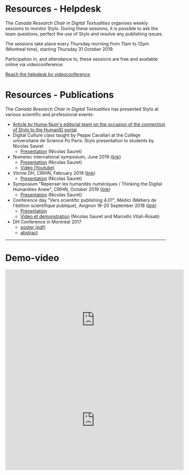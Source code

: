 # Resources - Helpdesk

The *Canada Research Chair in Digital Textualities* organises weekly sessions to monitor Stylo. During these sessions, it is possible to ask the team questions, perfect the use of Stylo and resolve any publishing issues.

The sessions take place every Thursday morning from 11am to 12pm (Montreal time), starting Thursday 31 October 2019.

Participation in, and attendance to, these sessions are free and available online via videoconference: 

<a class="btn btn-info" href="https://meet.jit.si/stylo" role="button">Reach the helpdesk by videoconference</a> 

# Resources - Publications

The *Canada Research Chair in Digital Textualities* has presented Stylo at various scientific and professional events:

- [Article by Huma-Num's editorial team on the occasion of the connection of Stylo to the HumanID portal](https://humanum.hypotheses.org/6311).
- Digital Culture class taught by Peppe Cavallari at the Collège universitaire de Science Po Paris: Stylo presentation to students by Nicolas Sauret
  - [Presentation](http://nicolassauret.net/s_StyloCultNum/) (Nicolas Sauret)
- Numerec international symposium, June 2019 ([link](https://numerev.com/agenda.id-9.html))
  - [Presentation](http://nicolassauret.net/s_StyloNumerev/) (Nicolas Sauret)
  - [Video (Youtube)](https://youtu.be/-WHoTXw6Two?t=20878)
- Vitrine DH, CRIHN, February 2019 ([link](https://crihn.openum.ca/nouvelles/2018/12/01/vitrine-hn-dh-showcase-2019/))
  - [Presentation](http://nicolassauret.net/s_StyloVitrineDH/) (Nicolas Sauret)
- Symposium "Repenser les humanités numériques / Thinking the Digital Humanities Anew", CRIHN, October 2019 ([link](https://www.crihn.org/colloque-2018/))
  - [Presentation](http://nicolassauret.net/s_StyloCRIHN/) (Nicolas Sauret)
- Conference day "Vers scientific publishing 4.0?", Médici (Métiers de l'édition scientifique publique), Avignon 18-20 September 2018 ([link](https://medici2018.sciencesconf.org/))
  - [Presentation](https://ecrituresnumeriques.github.io/s_StyloMedici/)
  - [Video et demonstration](https://www.youtube.com/embed/qcwEqbcxBF8) (Nicolas Sauret and Marcello Vitali-Rosati)
- DH Conference in Montréal 2017
  - [poster (pdf)](uploads/pdf/poster_Stylo_DH2017.pdf)
  - [abstract](https://dh2017.adho.org/abstracts/224/224.pdf)

---

# Demo-video

<iframe width="560" height="315" src="https://ia601400.us.archive.org/16/items/stylo_202009/Stylo.mp4" frameborder="0" allow="accelerometer; autoplay; encrypted-media; gyroscope; picture-in-picture" allowfullscreen style="align:center;"></iframe>

<iframe width="560" height="315" src="https://www.youtube.com/embed/qcwEqbcxBF8" frameborder="0" allow="accelerometer; autoplay; encrypted-media; gyroscope; picture-in-picture" allowfullscreen style="align:center;"></iframe>
